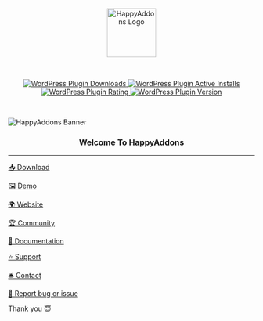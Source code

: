 <br/>
<p align="center">
    <a href="https://happyaddons.com/" target="_blank">
        <img width="100" src="https://ps.w.org/happy-elementor-addons/assets/icon-256x256.png" alt="HappyAddons Logo">
    </a>
</p>

<br/>
<p align="center">
    <a href="https://downloads.wordpress.org/plugin/happy-elementor-addons.zip" target="_blank">
        <img alt="WordPress Plugin Downloads" src="https://img.shields.io/wordpress/plugin/dw/happy-elementor-addons?style=for-the-badge">
    </a>
    <a href="https://downloads.wordpress.org/plugin/happy-elementor-addons.zip" target="_blank">
        <img alt="WordPress Plugin Active Installs" src="https://img.shields.io/wordpress/plugin/installs/happy-elementor-addons?style=for-the-badge">
    </a>
    <a href="https://wordpress.org/support/plugin/happy-elementor-addons/reviews/?filter=5" target="_blank">
        <img alt="WordPress Plugin Rating" src="https://img.shields.io/wordpress/plugin/stars/happy-elementor-addons?style=for-the-badge">
    </a>
    <a href="https://wordpress.org/plugins/happy-elementor-addons/" target="_blank">
        <img alt="WordPress Plugin Version" src="https://img.shields.io/wordpress/plugin/v/happy-elementor-addons?color=%23e04d8b&label=HappyAddons&style=for-the-badge">
    </a>
</p>
<br/>

![HappyAddons Banner](https://ps.w.org/happy-elementor-addons/assets/banner-1544x500.jpg)
<h3 align="center">Welcome To HappyAddons</h3>

***

[📥 Download](https://downloads.wordpress.org/plugin/happy-elementor-addons.zip)

[🖼 Demo](https://demo.happyaddons.com/)

[🌍 Website](https://happyaddons.com/)

[🏆 Community](https://www.facebook.com/groups/HappyAddonsCommunity)

[📜 Documentation](https://happyaddons.com/docs/)

[⭐️ Support](https://happyaddons.com/happy-support/)

[🛎 Contact](https://happyaddons.com/contact-us/)

[🐞 Report bug or issue](https://github.com/weDevsOfficial/happy-elementor-addons/issues)

Thank you 😇
